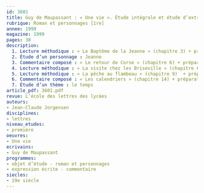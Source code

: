 ```yaml
---
id: 3601
title: Guy de Maupassant : « Une vie ». Étude intégrale et étude d’extraits 
rubrique: Roman et personnages [1re]
annee: 1999
magazine: 1999
pages: 38
description: 
  1. Lecture méthodique : « Le Baptême de la Jeanne » (chapitre 3) + préparation à l’entretien (oral de l’ÉAF)
  2. Étude d’un personnage : Jeanne
  3. Commentaire composé : « Le retour de Corse » (chapitre 6) + préparation à l’entretien
  4. Lecture méthodique : « La visite chez les Briseville » (chapitre 6) + préparation à l’entretien
  5. Lecture méthodique : « La pêche au flambeau » (chapitre 9)  + préparation à l’entretien (oral de l’ÉAF)
  6. Commentaire composé : « Les calendriers » (chapitre 14) + préparation à l’entretien
  7. Étude d’un thème : le temps
article_pdf: 3601.pdf
revue: L’école des lettres des lycées
auteurs:
- Jean-Claude Jorgensen
disciplines:
- lettres
niveau_etudes:
- première
oeuvres:
- Une vie
ecrivains:
- Guy de Maupassant
programmes:
- objet d’étude - roman et personnages
- expression écrite - commentaire
siecles:
- 19e siècle
---
```

